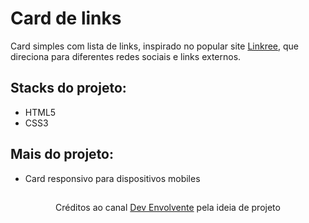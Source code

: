 # Card de links

Card simples com lista de links, inspirado no popular site [Linkree](https://linktr.ee), que direciona para diferentes redes sociais e links externos.

## Stacks do projeto:
- HTML5
- CSS3

## Mais do projeto:
- Card responsivo para dispositivos mobiles

##
<p align="center"> Créditos ao canal <a href="www.youtube.com/@devenvolvente7181">Dev Envolvente</a> pela ideia de projeto </p>
